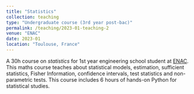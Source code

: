 ```yaml
---
title: "Statistics"
collection: teaching
type: "Undergraduate course (3rd year post-bac)"
permalink: /teaching/2023-01-teaching-2
venue: "ENAC"
date: 2023-01
location: "Toulouse, France"
---
```


A 30h course on _statistics_ for 1st year engineering school student at [ENAC](https://enac.fr/). This maths course teaches about statistical models, estimation, sufficient statistics, Fisher Information, confidence intervals, test statistics and non-parametric tests. This course includes 6 hours of hands-on Python for statistical studies.
